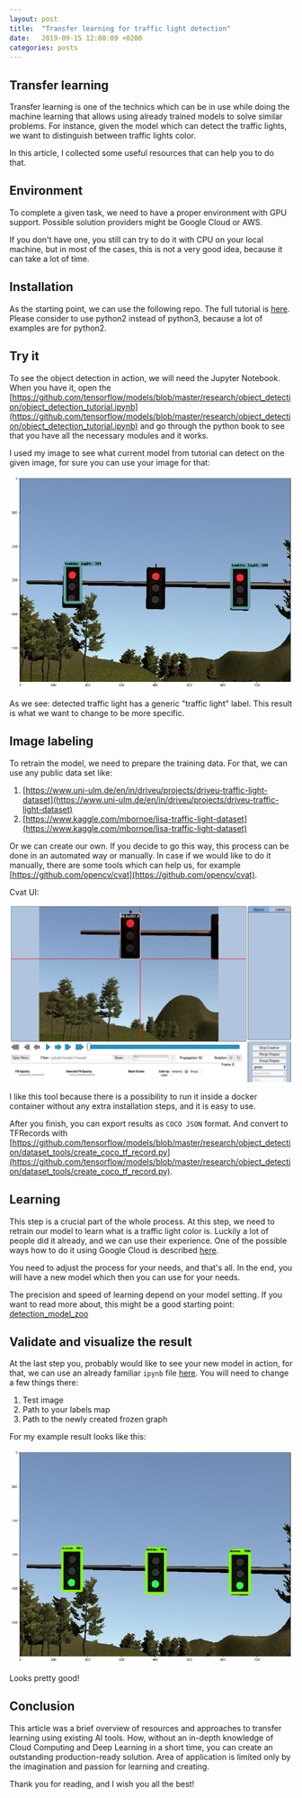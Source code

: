 ```yaml
---
layout: post
title:  "Transfer learning for traffic light detection"
date:   2019-09-15 12:00:09 +0200
categories: posts
---
```


## Transfer learning

Transfer learning is one of the technics which can be in use while doing the machine learning that allows using already trained models to solve similar problems. For instance, given the model which can detect the traffic lights, we want to distinguish between traffic lights color.

In this article, I collected some useful resources that can help you to do that.

## Environment

To complete a given task, we need to have a proper environment with GPU support. Possible solution providers might be Google Cloud or AWS.

If you don't have one, you still can try to do it with CPU on your local machine, but in most of the cases, this is not a very good idea, because it can take a lot of time.

## Installation

As the starting point, we can use the following repo. The full tutorial is [here](https://github.com/tensorflow/models/blob/master/research/object_detection/g3doc/installation.md). Please consider to use python2 instead of python3, because a lot of examples are for python2.

## Try it

To see the object detection in action, we will need the Jupyter Notebook. When you have it, open the [https://github.com/tensorflow/models/blob/master/research/object_detection/object_detection_tutorial.ipynb](https://github.com/tensorflow/models/blob/master/research/object_detection/object_detection_tutorial.ipynb) and go through the python book to see that you have all the necessary modules and it works.

I used my image to see what current model from tutorial can detect on the given image, for sure you can use your image for that:

![basic_network_recognition](/assets/images/basic_network_recognition.png)

As we see: detected traffic light has a generic "traffic light" label. This result is what we want to change to be more specific.

## Image labeling 

To retrain the model, we need to prepare the training data. For that, we can use any public data set like:

1. [https://www.uni-ulm.de/en/in/driveu/projects/driveu-traffic-light-dataset](https://www.uni-ulm.de/en/in/driveu/projects/driveu-traffic-light-dataset)
2. [https://www.kaggle.com/mbornoe/lisa-traffic-light-dataset](https://www.kaggle.com/mbornoe/lisa-traffic-light-dataset)

Or we can create our own. If you decide to go this way,  this process can be done in an automated way or manually. In case if we would like to do it manually, there are some tools which can help us, for example [https://github.com/opencv/cvat](https://github.com/opencv/cvat). 

Cvat UI:

![label_creation](/assets/images/label_creation.png)

I like this tool because there is a possibility to run it inside a docker container without any extra installation steps, and it is easy to use.

After you finish, you can export results as `COCO JSON` format. And convert to TFRecords with [https://github.com/tensorflow/models/blob/master/research/object_detection/dataset_tools/create_coco_tf_record.py](https://github.com/tensorflow/models/blob/master/research/object_detection/dataset_tools/create_coco_tf_record.py).

## Learning 

This step is a crucial part of the whole process. At this step, we need to retrain our model to learn what is a traffic light color is. Luckily a lot of people did it already, and we can use their experience. One of the possible ways how to do it using Google Cloud is described [here](https://medium.com/tensorflow/training-and-serving-a-realtime-mobile-object-detector-in-30-minutes-with-cloud-tpus-b78971cf1193).

You need to adjust the process for your needs, and that's all. In the end, you will have a new model which then you can use for your needs.

The precision and speed of learning depend on your model setting. If you want to read more about, this might be a good starting point: [detection_model_zoo](https://github.com/tensorflow/models/blob/master/research/object_detection/g3doc/detection_model_zoo.md)

## Validate and visualize the result

At the last step you, probably would like to see your new model in action, for that, we can use an already familiar `ipynb` file [here](https://github.com/tensorflow/models/blob/master/research/object_detection/object_detection_tutorial.ipynb). You will need to change a few things there:
 1. Test image 
 2. Path to your labels map
 3. Path to the newly created frozen graph

For my example result looks like this:

![green_detection](/assets/images/green_detection.png)

Looks pretty good!


## Conclusion

This article was a brief overview of resources and approaches to transfer learning using existing AI tools. How, without an in-depth knowledge of Cloud Computing and Deep Learning in a short time, you can create an outstanding production-ready solution. Area of application is limited only by the imagination and passion for learning and creating.

Thank you for reading, and I wish you all the best!